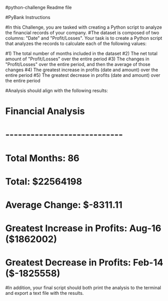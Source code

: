 #python-challenge Readme file

#PyBank Instructions

#In this Challenge, you are tasked with creating a Python script to analyze the financial records of your company. 
#The dataset is composed of two columns: "Date" and "Profit/Losses". Your task is to create a Python script that analyzes the records to calculate each of the following values:

#1) The total number of months included in the dataset
#2) The net total amount of "Profit/Losses" over the entire period
#3) The changes in "Profit/Losses" over the entire period, and then the average of those changes
#4) The greatest increase in profits (date and amount) over the entire period
#5) The greatest decrease in profits (date and amount) over the entire period

#Analysis should align with the following results:
# Financial Analysis
# ----------------------------
# Total Months: 86
# Total: $22564198
# Average Change: $-8311.11
# Greatest Increase in Profits: Aug-16 ($1862002)
# Greatest Decrease in Profits: Feb-14 ($-1825558)

#In addition, your final script should both print the analysis to the terminal and export a text file with the results.
